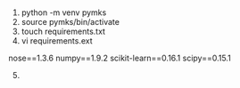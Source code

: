 # 
1. python -m venv pymks
2. source pymks/bin/activate
3. touch requirements.txt
4. vi requirements.ext

nose==1.3.6
numpy==1.9.2
scikit-learn==0.16.1
scipy==0.15.1

5. 
